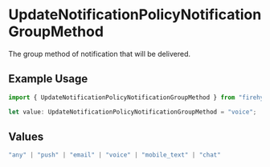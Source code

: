 # UpdateNotificationPolicyNotificationGroupMethod

The group method of notification that will be delivered.

## Example Usage

```typescript
import { UpdateNotificationPolicyNotificationGroupMethod } from "firehydrant-typescript-sdk/models/operations";

let value: UpdateNotificationPolicyNotificationGroupMethod = "voice";
```

## Values

```typescript
"any" | "push" | "email" | "voice" | "mobile_text" | "chat"
```
